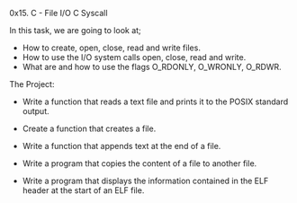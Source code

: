 0x15. C - File I/O
C Syscall

In this task, we are going to look at;

* How to create, open, close, read and write files.
* How to use the I/O system calls open, close, read and write.
* What are and how to use the flags O_RDONLY, O_WRONLY, O_RDWR.

The Project:

* Write a function that reads a text file and prints it to the POSIX standard output.

* Create a function that creates a file.

* Write a function that appends text at the end of a file.

* Write a program that copies the content of a file to another file.

* Write a program that displays the information contained in the ELF header at the start of an ELF file.
